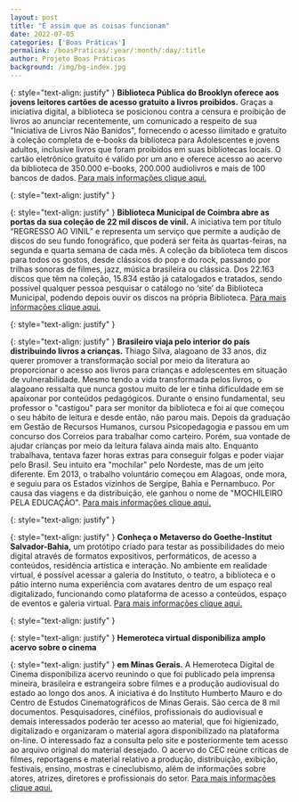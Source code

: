 ```yaml
---
layout: post
title: "É assim que as coisas funcionam"
date: 2022-07-05
categories: ['Boas Práticas']
permalink: /boasPraticas/:year/:month/:day/:title
author: Projeto Boas Práticas
background: /img/bg-index.jpg
---
```

{: style="text-align: justify" }
__Biblioteca Pública do Brooklyn oferece aos jovens leitores cartões de acesso gratuito a livros proibidos.__ Graças a iniciativa digital, a biblioteca se posicionou contra a censura e proibição de livros ao anunciar recentemente, um comunicado a respeito de sua "Iniciativa de Livros Não Banidos", fornecendo o acesso ilimitado e gratuito à coleção completa de e-books da biblioteca para Adolescentes e jovens adultos, inclusive livros que foram proibidos em suas bibliotecas locais. O cartão eletrônico gratuito é válido por um ano e oferece acesso ao acervo da biblioteca de 350.000 e-books, 200.000 audiolivros e mais de 100 bancos de dados.
[Para mais informações clique aqui.](https://edition.cnn.com/2022/04/26/us/brooklyn-library-banned-books-access/index.html)

{: style="text-align: justify" }


{: style="text-align: justify" }
__Biblioteca Municipal de Coimbra abre as portas da sua coleção de 22 mil discos de vinil.__ A iniciativa tem por título “REGRESSO AO VINIL” e representa um serviço que permite a audição de discos do seu fundo fonográfico, que poderá ser feita às quartas-feiras, na segunda e quarta semana de cada mês. A coleção da biblioteca tem discos para todos os gostos, desde clássicos do pop e do rock, passando por trilhas sonoras de filmes, jazz, música brasileira ou clássica. Dos 22.163 discos que têm na coleção, 15.834 estão já catalogados e tratados, sendo possível qualquer pessoa pesquisar o catálogo no ‘site’ da Biblioteca Municipal, podendo depois ouvir os discos na própria Biblioteca.
[Para mais informações clique aqui.](https://www.coimbra.pt/2022/04/biblioteca-municipal-de-coimbra-abre-as-portas-da-sua-colecao-de-22-mil-discos-de-vinil/)

{: style="text-align: justify" }


{: style="text-align: justify" }
**Brasileiro viaja pelo interior do país distribuindo livros a crianças.** Thiago Silva, alagoano de 33 anos, diz querer promover a transformação social por meio da literatura ao proporcionar o acesso aos livros para crianças e adolescentes em situação de vulnerabilidade. Mesmo tendo a vida transformada pelos livros, o alagoano ressalta que nunca gostou muito de ler e tinha dificuldade em se apaixonar por conteúdos pedagógicos. Durante o ensino fundamental, seu professor o "castigou" para ser monitor da biblioteca e foi aí que começou o seu hábito de leitura e desde então, não parou mais. Depois da graduação em Gestão de Recursos Humanos, cursou Psicopedagogia e passou em um concurso dos Correios para trabalhar como carteiro. Porém, sua vontade de ajudar crianças por meio da leitura falava ainda mais alto. Enquanto trabalhava, tentava fazer horas extras para conseguir folgas e poder viajar pelo Brasil. Seu intuito era "mochilar" pelo Nordeste, mas de um jeito diferente. Em 2013, o trabalho voluntário começou em Alagoas, onde mora, e seguiu para os Estados vizinhos de Sergipe, Bahia e Pernambuco. Por causa das viagens e da distribuição, ele ganhou o nome de "MOCHILEIRO PELA EDUCAÇÃO".
[Para mais informações clique aqui.](https://g1.globo.com/educacao/noticia/2022/03/27/brasileiro-viaja-pelo-interior-do-pais-distribuindo-livros-a-criancas.ghtml)

{: style="text-align: justify" }


{: style="text-align: justify" }
__Conheça o Metaverso do Goethe-Institut Salvador-Bahia,__ um protótipo criado para testar as possibilidades do meio digital através de formatos expositivos, performáticos, de acesso a conteúdos, residência artística e interação. No ambiente em realidade virtual, é possível acessar a galeria do Instituto, o teatro, a biblioteca e o pátio interno numa experiência com avatares dentro de um espaço real digitalizado, funcionando como plataforma de acesso a conteúdos, espaço de eventos e galeria virtual.
[Para mais informações clique aqui.](https://www.goethe.de/ins/br/pt/m/sta/sal/ueb/arc/met.html?wt_sc=metaverso)

{: style="text-align: justify" }


{: style="text-align: justify" }
__Hemeroteca virtual disponibiliza amplo acervo sobre o cinema__

{: style="text-align: justify" }
**em Minas Gerais.** A Hemeroteca Digital de Cinema disponibiliza acervo reunindo o que foi publicado pela imprensa mineira, brasileira e estrangeira sobre filmes e a produção audiovisual do estado ao longo dos anos. A iniciativa é do Instituto Humberto Mauro e do Centro de Estudos Cinematográficos de Minas Gerais. São cerca de 8 mil documentos. Pesquisadores, cinéfilos, profissionais do audiovisual e demais interessados poderão ter acesso ao material, que foi higienizado, digitalizado e organizaram o material agora disponibilizado na plataforma on-line. O interessado faz a consulta pelo site e posteriormente tem acesso ao arquivo original do material desejado. O acervo do CEC reúne críticas de filmes, reportagens e material relativo a produção, distribuição, exibição, festivais, ensino, mostras e cineclubismo, além de informações sobre atores, atrizes, diretores e profissionais do setor.
[Para mais informações clique aqui.](https://www.em.com.br/app/noticia/cultura/2022/03/28/interna_cultura,1355813/hemeroteca-virtual-disponibiliza-amplo-acervo-sobre-o-cinema-em-mg.shtml)

